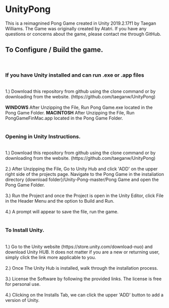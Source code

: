 # UnityPong

This is a reimagnined Pong Game created in Unity 2019.2.17f1 by Taegan Williams. The Game was originally created by Atatri. If you have any questions or concerns about the game, please contact me through GitHub.

<h2>To Configure / Build the game.</h2></br>

<h3>If you have Unity installed and can run .exe or .app files </h3> </br>
 1.) Download this repository from github using the clone command or by downloading from the website. (https://github.com/taeganw/UnityPong)
   </br> </br>
 <b>WINDOWS </b> After Unzipping the File, Run Pong Game.exe located in the Pong Game Folder.
  <b>MACINTOSH</b> After Unzipping the File, Run PongGameFinMac.app located in the Pong Game Folder.
   </br> </br>
   
<h3>Opening in Unity Instructions.</h3> </br>
   1.) Download this repository from github using the clone command or by downloading from the website. (https://github.com/taeganw/UnityPong)
   </br> </br>
  2.) After Unzipping the File, Go to Unity Hub and click 'ADD' on the upper right side of the projects page. Navigate to the Pong Game in the instaliation directory {download folder}/Unity-Pong-master/Pong Game and open the Pong Game Folder.
      </br> </br>
  3.) Run the Project and once the Project is open in the Unity Editor, click File in the Header Menu and the option to Build and Run.
     </br> </br>
  4.) A prompt will appear to save the file, run the game. 
   </br> </br>

<h3>To Install Unity.</h3> </br>
  1.) Go to the Unity website (https://store.unity.com/download-nuo) and download         Unity HUB. It does not matter if you are a new or returning user, simply click       the link more applicable to you. 
   </br> </br>
  2.) Once The Unity Hub is installed, walk through the installation process. 
     </br> </br>
  3.) License the Software by following the provided links. The license is free for       personal use.
    </br> </br>
  4.) Clicking on the Installs Tab, we can click the upper 'ADD' button to add a           version of Unity.



